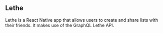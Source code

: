 ## Lethe

Lethe is a React Native app that allows users to create and share lists with
their friends. It makes use of the GraphQL Lethe API.
